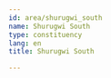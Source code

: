 ```yaml
---
id: area/shurugwi_south
name: Shurugwi South
type: constituency
lang: en
title: Shurugwi South

---
```

